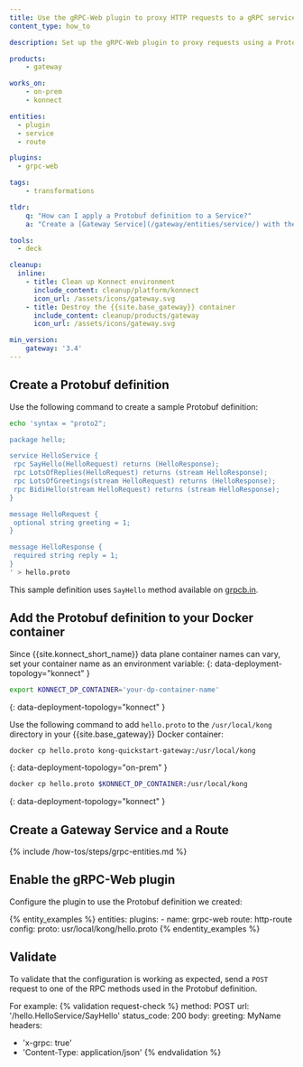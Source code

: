 ```yaml
---
title: Use the gRPC-Web plugin to proxy HTTP requests to a gRPC service
content_type: how_to

description: Set up the gRPC-Web plugin to proxy requests using a Protobuf definition.

products:
    - gateway

works_on:
    - on-prem
    - konnect

entities: 
  - plugin
  - service
  - route

plugins:
  - grpc-web

tags:
    - transformations

tldr:
    q: "How can I apply a Protobuf definition to a Service?"
    a: "Create a [Gateway Service](/gateway/entities/service/) with the `grpc` protocol, then create a [Route](/gateway/entities/route/) and enable the [gRPC-Web](/plugins/grpc-web/) plugin. Specify the path to your Protobuf file in the `config.proto` parameter."

tools:
  - deck

cleanup:
  inline:
    - title: Clean up Konnect environment
      include_content: cleanup/platform/konnect
      icon_url: /assets/icons/gateway.svg
    - title: Destroy the {{site.base_gateway}} container
      include_content: cleanup/products/gateway
      icon_url: /assets/icons/gateway.svg

min_version:
    gateway: '3.4'
---
```



## Create a Protobuf definition

Use the following command to create a sample Protobuf definition:

```sh
echo 'syntax = "proto2";

package hello;

service HelloService {
 rpc SayHello(HelloRequest) returns (HelloResponse);
 rpc LotsOfReplies(HelloRequest) returns (stream HelloResponse);
 rpc LotsOfGreetings(stream HelloRequest) returns (HelloResponse);
 rpc BidiHello(stream HelloRequest) returns (stream HelloResponse);
}

message HelloRequest {
 optional string greeting = 1;
}

message HelloResponse {
 required string reply = 1;
}
' > hello.proto
```

This sample definition uses `SayHello` method available on [grpcb.in](https://grpcb.in/).

## Add the Protobuf definition to your Docker container

Since {{site.konnect_short_name}} data plane container names can vary, set your container name as an environment variable:
{: data-deployment-topology="konnect" }
```sh
export KONNECT_DP_CONTAINER='your-dp-container-name'
```
{: data-deployment-topology="konnect" }

Use the following command to add `hello.proto` to the `/usr/local/kong` directory in your {{site.base_gateway}} Docker container:

```sh
docker cp hello.proto kong-quickstart-gateway:/usr/local/kong
```
{: data-deployment-topology="on-prem" }

```sh
docker cp hello.proto $KONNECT_DP_CONTAINER:/usr/local/kong
```
{: data-deployment-topology="konnect" }

## Create a Gateway Service and a Route

{% include /how-tos/steps/grpc-entities.md %}

## Enable the gRPC-Web plugin

Configure the plugin to use the Protobuf definition we created:

{% entity_examples %}
entities:
    plugins:
    - name: grpc-web
      route: http-route
      config:
        proto: usr/local/kong/hello.proto
{% endentity_examples %}

## Validate

To validate that the configuration is working as expected, send a `POST` request to one of the RPC methods used in the Protobuf definition.

For example:
{% validation request-check %}
method: POST
url: '/hello.HelloService/SayHello'
status_code: 200
body:
  greeting: MyName
headers:
  - 'x-grpc: true'
  - 'Content-Type: application/json'
{% endvalidation %}